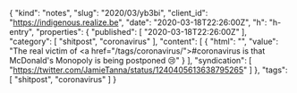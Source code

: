 {
  "kind": "notes",
  "slug": "2020/03/yb3bi",
  "client_id": "https://indigenous.realize.be",
  "date": "2020-03-18T22:26:00Z",
  "h": "h-entry",
  "properties": {
    "published": [
      "2020-03-18T22:26:00Z"
    ],
    "category": [
      "shitpost",
      "coronavirus"
    ],
    "content": [
      {
        "html": "",
        "value": "The real victim of <a href=\"/tags/coronavirus/\">#coronavirus</a> is that McDonald's Monopoly is being postponed 😢"
      }
    ],
    "syndication": [
      "https://twitter.com/JamieTanna/status/1240405613638795265"
    ]
  },
  "tags": [
    "shitpost",
    "coronavirus"
  ]
}

